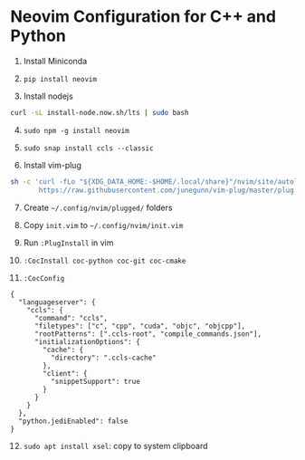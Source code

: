 # Neovim Configuration for C++ and Python 

1. Install Miniconda

2. `pip install neovim`

3. Install nodejs
```bash
curl -sL install-node.now.sh/lts | sudo bash
```

4. `sudo npm -g install neovim`

5. `sudo snap install ccls --classic`

6. Install vim-plug
```bash
sh -c 'curl -fLo "${XDG_DATA_HOME:-$HOME/.local/share}"/nvim/site/autoload/plug.vim --create-dirs \
       https://raw.githubusercontent.com/junegunn/vim-plug/master/plug.vim'
```

7. Create `~/.config/nvim/plugged/` folders

8. Copy `init.vim` to `~/.config/nvim/init.vim`

9. Run `:PlugInstall` in vim

10. `:CocInstall coc-python coc-git coc-cmake`

11. `:CocConfig`
```
{
  "languageserver": {
    "ccls": {
      "command": "ccls",
      "filetypes": ["c", "cpp", "cuda", "objc", "objcpp"],
      "rootPatterns": [".ccls-root", "compile_commands.json"],
      "initializationOptions": {
        "cache": {
          "directory": ".ccls-cache"
        },
        "client": {
          "snippetSupport": true
        }
      }
    }
  },
  "python.jediEnabled": false
}
```

12. `sudo apt install xsel`: copy to system clipboard
